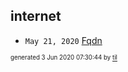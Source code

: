 ## internet


* <code>May 21, 2020</code> [Fqdn](2020-05-21T09-51-01-fqdn.md)

<sup><sub>generated 3 Jun 2020 07:30:44 by <a href='https://github.com/senorprogrammer/til'>til</a></sub></sup>
